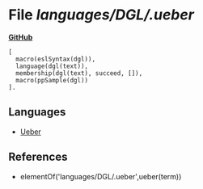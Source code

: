 # File _languages/DGL/.ueber_
**[GitHub](https://github.com/softlang/yas/blob/master/languages/DGL/.ueber)**
```
[
  macro(eslSyntax(dgl)),
  language(dgl(text)),
  membership(dgl(text), succeed, []),
  macro(ppSample(dgl))
].
```

## Languages
* [Ueber](../languages/Ueber.md)

## References
* elementOf('languages/DGL/.ueber',ueber(term))
